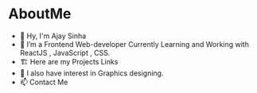 # AboutMe

- 👋 Hy, I'm Ajay Sinha
- 🌱 I’m a Frontend Web-developer Currently Learning and Working with ReactJS , JavaScript , CSS.
- 🏗️ Here are my Projects Links
- 👀 I also have interest in Graphics designing.
- 📫 Contact Me
